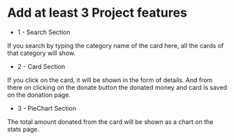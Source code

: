 
# Add at least 3 Project features


* 1 - Search Section

<p>
If you search by typing the category name of the card here, all the cards of that category will show.</p>

 * 2 - Card Section 

<p>If you click on the card, it will be shown in the form of details. And from there on clicking on the donate button the donated money and card is saved on the donation page.</p>

*  3 - PieChart Section

 <p>The total amount donated from the card will be shown as a chart on the stats page.</p>

